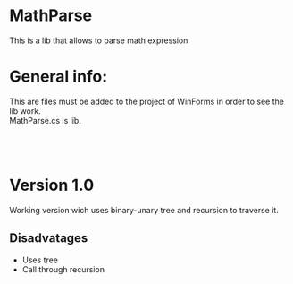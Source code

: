 # MathParse
This is a lib that allows to parse math expression


# General info:
This are files must be added to the project of WinForms in order to see the lib work. 
<br />MathParse.cs is lib. 
<br /><br /><br /><br />

# Version 1.0
Working version wich uses binary-unary tree and recursion to traverse it.
## Disadvatages
* Uses tree
* Call through recursion
<br /><br /><br /><br />
